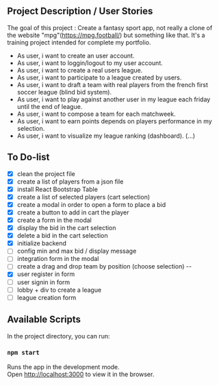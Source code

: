 ## Project Description / User Stories

The goal of this project : Create a fantasy sport app, not really a clone of the website "mpg"(https://mpg.football/) but something like that. It's a training project intended for complete my portfolio.

- As user, i want to create an user account.
- As user, i want to loggin/logout to my user account.
- As user, i want to create a real users league.
- As user, i want to participate to a league created by users.
- As user, i want to draft a team with real players from the french first soccer league (blind bid system).
- As user, i want to play against another user in my league each friday until the end of league.
- As user, i want to compose a team for each matchweek. 
- As user, i want to earn points depends on players performance in my selection.
- As user, i want to visualize my league ranking (dashboard).
(...)

## To Do-list
- [x] clean the project file
- [x] create a list of players from a json file
- [x] install React Bootstrap Table
- [x] create a list of selected players (cart selection)
- [x] create a modal in order to open a form to place a bid
- [x] create a button to add in cart the player
- [x] create a form in the modal
- [x] display the bid in the cart selection
- [x] delete a bid in the cart selection
- [x] initialize backend
- [ ] config min and max bid / display message
- [ ] integration form in the modal
- [ ] create a drag and drop team by position (choose selection)
--
- [x] user register in form
- [ ] user signin in form
- [ ] lobby + div to create a league
- [ ] league creation form

## Available Scripts

In the project directory, you can run:

### `npm start`

Runs the app in the development mode.<br>
Open [http://localhost:3000](http://localhost:3000) to view it in the browser.

